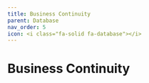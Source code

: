 ```yaml
---
title: Business Continuity
parent: Database
nav_order: 5
icon: <i class="fa-solid fa-database"></i>
---
```

# Business Continuity